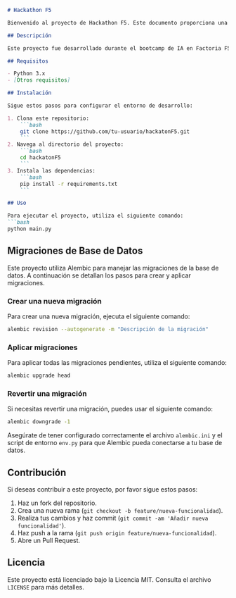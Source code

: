 ```markdown
# Hackathon F5

Bienvenido al proyecto de Hackathon F5. Este documento proporciona una visión general del proyecto, incluyendo cómo configurarlo y ejecutarlo.

## Descripción

Este proyecto fue desarrollado durante el bootcamp de IA en Factoria F5. El objetivo del proyecto es [describir el objetivo del proyecto].

## Requisitos

- Python 3.x
- [Otros requisitos]

## Instalación

Sigue estos pasos para configurar el entorno de desarrollo:

1. Clona este repositorio:
    ```bash
    git clone https://github.com/tu-usuario/hackatonF5.git
    ```
2. Navega al directorio del proyecto:
    ```bash
    cd hackatonF5
    ```
3. Instala las dependencias:
    ```bash
    pip install -r requirements.txt
    ```

## Uso

Para ejecutar el proyecto, utiliza el siguiente comando:
```bash
python main.py
```

## Migraciones de Base de Datos

Este proyecto utiliza Alembic para manejar las migraciones de la base de datos. A continuación se detallan los pasos para crear y aplicar migraciones.

### Crear una nueva migración

Para crear una nueva migración, ejecuta el siguiente comando:
```bash
alembic revision --autogenerate -m "Descripción de la migración"
```

### Aplicar migraciones

Para aplicar todas las migraciones pendientes, utiliza el siguiente comando:
```bash
alembic upgrade head
```

### Revertir una migración

Si necesitas revertir una migración, puedes usar el siguiente comando:
```bash
alembic downgrade -1
```

Asegúrate de tener configurado correctamente el archivo `alembic.ini` y el script de entorno `env.py` para que Alembic pueda conectarse a tu base de datos.

## Contribución

Si deseas contribuir a este proyecto, por favor sigue estos pasos:

1. Haz un fork del repositorio.
2. Crea una nueva rama (`git checkout -b feature/nueva-funcionalidad`).
3. Realiza tus cambios y haz commit (`git commit -am 'Añadir nueva funcionalidad'`).
4. Haz push a la rama (`git push origin feature/nueva-funcionalidad`).
5. Abre un Pull Request.

## Licencia

Este proyecto está licenciado bajo la Licencia MIT. Consulta el archivo `LICENSE` para más detalles.
```